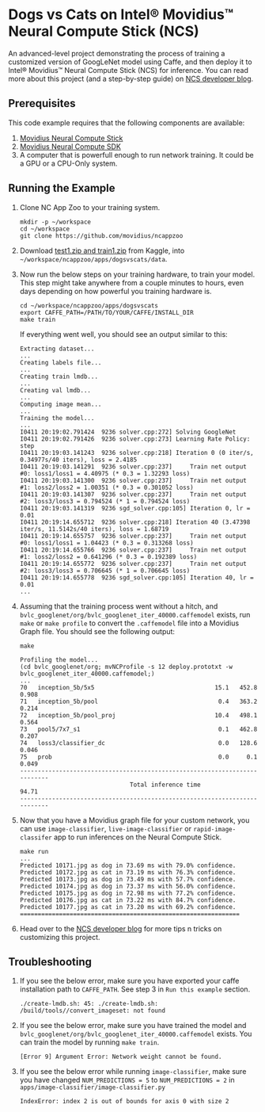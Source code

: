 # Dogs vs Cats on Intel® Movidius™ Neural Compute Stick (NCS)

An advanced-level project demonstrating the process of training a customized version of GoogLeNet model using Caffe, and then deploy it to Intel® Movidius™ Neural Compute Stick (NCS) for inference. You can read more about this project (and a step-by-step guide) on <a href="https://movidius.github.io/blog/deploying-custom-caffe-models/">NCS developer blog</a>. 

## Prerequisites

This code example requires that the following components are available:
1. <a href="https://developer.movidius.com/buy" target="_blank">Movidius Neural Compute Stick</a>
2. <a href="https://developer.movidius.com/start" target="_blank">Movidius Neural Compute SDK</a>
3. A computer that is powerfull enough to run network training. It could be a GPU or a CPU-Only system.

## Running the Example

1. Clone NC App Zoo to your training system.

   ~~~
   mkdir -p ~/workspace
   cd ~/workspace
   git clone https://github.com/movidius/ncappzoo
   ~~~

2. Download <a href="https://www.kaggle.com/c/dogs-vs-cats/data">test1.zip and train1.zip</a> from Kaggle, into `~/workspace/ncappzoo/apps/dogsvscats/data`.

3. Now run the below steps on your training hardware, to train your model. This step might take anywhere from a couple minutes to hours, even days depending on how powerful you training hardware is.

   ~~~
   cd ~/workspace/ncappzoo/apps/dogsvscats
   export CAFFE_PATH=/PATH/TO/YOUR/CAFFE/INSTALL_DIR
   make train
   ~~~

   If everything went well, you should see an output similar to this:

   ~~~
   Extracting dataset...
   ...
   Creating labels file...
   ...
   Creating train lmdb...
   ...
   Creating val lmdb...
   ...
   Computing image mean...
   ...
   Training the model...
   ...
   I0411 20:19:02.791424  9236 solver.cpp:272] Solving GoogleNet
   I0411 20:19:02.791426  9236 solver.cpp:273] Learning Rate Policy: step
   I0411 20:19:03.141243  9236 solver.cpp:218] Iteration 0 (0 iter/s, 0.34977s/40 iters), loss = 2.4185
   I0411 20:19:03.141291  9236 solver.cpp:237]     Train net output #0: loss1/loss1 = 4.40975 (* 0.3 = 1.32293 loss)
   I0411 20:19:03.141300  9236 solver.cpp:237]     Train net output #1: loss2/loss2 = 1.00351 (* 0.3 = 0.301052 loss)
   I0411 20:19:03.141307  9236 solver.cpp:237]     Train net output #2: loss3/loss3 = 0.794524 (* 1 = 0.794524 loss)
   I0411 20:19:03.141319  9236 sgd_solver.cpp:105] Iteration 0, lr = 0.01
   I0411 20:19:14.655712  9236 solver.cpp:218] Iteration 40 (3.47398 iter/s, 11.5142s/40 iters), loss = 1.68719
   I0411 20:19:14.655757  9236 solver.cpp:237]     Train net output #0: loss1/loss1 = 1.04423 (* 0.3 = 0.313268 loss)
   I0411 20:19:14.655766  9236 solver.cpp:237]     Train net output #1: loss2/loss2 = 0.641296 (* 0.3 = 0.192389 loss)
   I0411 20:19:14.655772  9236 solver.cpp:237]     Train net output #2: loss3/loss3 = 0.706645 (* 1 = 0.706645 loss)
   I0411 20:19:14.655778  9236 sgd_solver.cpp:105] Iteration 40, lr = 0.01
   ...
   ~~~

4. Assuming that the training process went without a hitch, and `bvlc_googlenet/org/bvlc_googlenet_iter_40000.caffemodel` exists, run `make` or `make profile` to convert the `.caffemodel` file into a Movidius Graph file. You should see the following output:

   ~~~
   make

   Profiling the model...
   (cd bvlc_googlenet/org; mvNCProfile -s 12 deploy.prototxt -w bvlc_googlenet_iter_40000.caffemodel;)
   ...
   70   inception_5b/5x5                                  15.1   452.8   0.908
   71   inception_5b/pool                                  0.4   363.2   0.214
   72   inception_5b/pool_proj                            10.4   498.1   0.564
   73   pool5/7x7_s1                                       0.1   462.8   0.207
   74   loss3/classifier_dc                                0.0   128.6   0.046
   75   prob                                               0.0     0.1   0.049
   ---------------------------------------------------------------------------
                                  Total inference time                   94.71
   ---------------------------------------------------------------------------
   ~~~

5. Now that you have a Movidius graph file for your custom network, you can use `image-classifier`, `live-image-classifier` or `rapid-image-classifer` app to run inferences on the Neural Compute Stick.

   ~~~
   make run
   ...
   Predicted 10171.jpg as dog in 73.69 ms with 79.0% confidence.
   Predicted 10172.jpg as cat in 73.19 ms with 76.3% confidence.
   Predicted 10173.jpg as dog in 73.49 ms with 57.7% confidence.
   Predicted 10174.jpg as dog in 73.37 ms with 56.0% confidence.
   Predicted 10175.jpg as dog in 72.98 ms with 77.2% confidence.
   Predicted 10176.jpg as cat in 73.22 ms with 84.7% confidence.
   Predicted 10177.jpg as cat in 73.20 ms with 69.2% confidence.
   ==============================================================
   ~~~

6. Head over to the <a href="https://movidius.github.io/blog/deploying-custom-caffe-models/">NCS developer blog</a> for more tips n tricks on customizing this project.

## Troubleshooting

1. If you see the below error, make sure you have exported your caffe installation path to `CAFFE_PATH`. See step 3 in `Run this example` section.

   ~~~
   ./create-lmdb.sh: 45: ./create-lmdb.sh: /build/tools//convert_imageset: not found
   ~~~

2. If you see the below error, make sure you have trained the model and `bvlc_googlenet/org/bvlc_googlenet_iter_40000.caffemodel` exists. You can train the model by running `make train`.

   ~~~
   [Error 9] Argument Error: Network weight cannot be found.
   ~~~

3. If you see the below error while running `image-classifier`, make sure you have changed `NUM_PREDICTIONS = 5` to `NUM_PREDICTIONS = 2` in `apps/image-classifier/image-classifier.py`

   ~~~
   IndexError: index 2 is out of bounds for axis 0 with size 2
   ~~~
